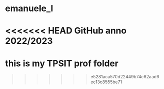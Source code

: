 # emanuele_l
<<<<<<< HEAD
GitHub anno 2022/2023
=======
# this is my TPSIT prof folder
>>>>>>> e5281aca570d22449b74c62aad6ec13c8555be71
